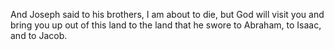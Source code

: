 And Joseph said to his brothers, I am about to die, but God will visit you and bring you up out of this land to the land that he swore to Abraham, to Isaac, and to Jacob.
